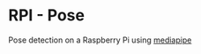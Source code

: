 # RPI - Pose

Pose detection on a Raspberry Pi using [mediapipe](https://ai.google.dev/edge/mediapipe/solutions/guide)